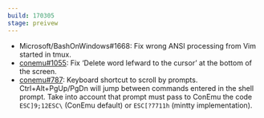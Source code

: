 ```yaml
---
build: 170305
stage: preivew
---
```


* Microsoft/BashOnWindows#1668: Fix wrong ANSI processing from Vim started in tmux.
* [conemu#1055](https://github.com/Maximus5/ConEmu/issues/1055): Fix ‘Delete word lefward to the cursor’ at the bottom of the screen.
* [conemu#787](https://github.com/Maximus5/ConEmu/issues/787): Keyboard shortcut to scroll by prompts.
  Ctrl+Alt+PgUp/PgDn will jump between commands entered in the shell prompt.
  Take into account that prompt must pass to ConEmu the code
  `ESC]9;12ESC\` (ConEmu default) or `ESC[?7711h` (mintty implementation).
